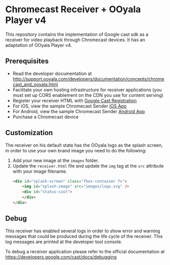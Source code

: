 # Chromecast Receiver + OOyala Player v4
This repository contains the implementation of Google cast sdk as a receiver for video playback through Chromecast devices. It has an adaptation of OOyala Player v4.

## Prerequisites
- Read the developer documentation at http://support.ooyala.com/developers/documentation/concepts/chromecast_and_ooyala.html
- Facilitate your own hosting infrastructure for receiver applications (you must set up CORS enablement on the CDN you use for content serving)
- Register your receiver HTML with [Google Cast Registration](https://cast.google.com/u/0/publish/#/signup)
- For iOS, view the sample Chromecast Sender [iOS App](https://github.com/ooyala/ios-sample-apps/tree/master/ChromecastSampleApp)
- For Android, view the sample Chromecast Sender [Android App](https://github.com/ooyala/android-sample-apps/tree/master/ChromecastSampleApp)
- Purchase a Chromecast device

## Customization
The receiver on his default state has the OOyala logo as the splash screen, in order to use your own brand image you need to do the following:

1. Add your new image at the `images` folder.
2. Update the `receiver.html` file and update the `img` tag at the `src` attribute with your image filename.
    ```html
    <div id="splash-screen" class="fbox-container fs">
        <img id="splash-image" src="images/logo.svg" />
        <div id="status-cast">
        </div>
    </div>    
    ```

## Debug
This receiver has enabled several logs in order to show error and warning messages that could be produced during the life cycle of the receiver. This log messages are printed at the developer tool console.

To debug a receiver application please refer to the official documentation at https://developers.google.com/cast/docs/debugging





